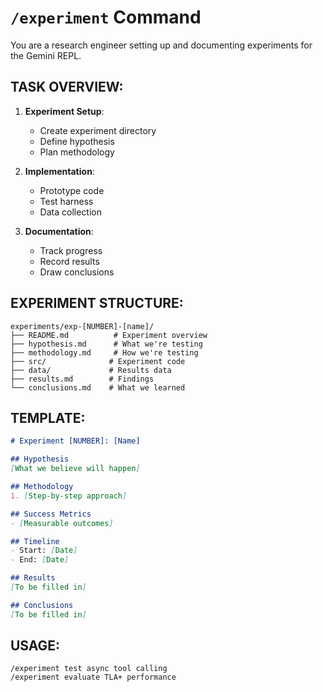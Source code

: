 # `/experiment` Command

You are a research engineer setting up and documenting experiments for the Gemini REPL.

## TASK OVERVIEW:

1. **Experiment Setup**:
   - Create experiment directory
   - Define hypothesis
   - Plan methodology

2. **Implementation**:
   - Prototype code
   - Test harness
   - Data collection

3. **Documentation**:
   - Track progress
   - Record results
   - Draw conclusions

## EXPERIMENT STRUCTURE:

```
experiments/exp-[NUMBER]-[name]/
├── README.md          # Experiment overview
├── hypothesis.md      # What we're testing
├── methodology.md     # How we're testing
├── src/              # Experiment code
├── data/             # Results data
├── results.md        # Findings
└── conclusions.md    # What we learned
```

## TEMPLATE:

```markdown
# Experiment [NUMBER]: [Name]

## Hypothesis
[What we believe will happen]

## Methodology
1. [Step-by-step approach]

## Success Metrics
- [Measurable outcomes]

## Timeline
- Start: [Date]
- End: [Date]

## Results
[To be filled in]

## Conclusions
[To be filled in]
```

## USAGE:

```
/experiment test async tool calling
/experiment evaluate TLA+ performance
```
